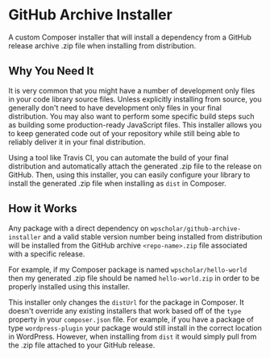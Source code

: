 # GitHub Archive Installer

A custom Composer installer that will install a dependency from a GitHub release archive .zip file when installing from distribution.

## Why You Need It
It is very common that you might have a number of development only files in your code library source files. Unless explicitly installing from source, you generally don't need to have development only files in your final distribution. You may also want to perform some specific build steps such as building some production-ready JavaScript files. This installer allows you to keep generated code out of your repository while still being able to reliably deliver it in your final distribution.

Using a tool like Travis CI, you can automate the build of your final distribution and automatically attach the generated .zip file to the release on GitHub. Then, using this installer, you can easily configure your library to install the generated .zip file when installing as `dist` in Composer.

## How it Works

Any package with a direct dependency on `wpscholar/github-archive-installer` and a valid stable version number being installed from distribution will be installed from the GitHub archive `<repo-name>.zip` file associated with a specific release.

For example, if my Composer package is named `wpscholar/hello-world` then my generated .zip file should be named `hello-world.zip` in order to be properly installed using this installer.

This installer only changes the `distUrl` for the package in Composer. It doesn't override any existing installers that work based off of the `type` property in your `composer.json` file. For example, if you have a package of type `wordpress-plugin` your package would still install in the correct location in WordPress. However, when installing from `dist` it would simply pull from the .zip file attached to your GitHub release.
